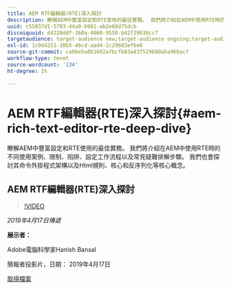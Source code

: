 ```yaml
---
title: AEM RTF編輯器(RTE)深入探討
description: 瞭解AEM中豐富設定和RTE使用的最佳實務。 我們將介紹在AEM中使用RTE時的不同使用案例、限制、陷阱、設定工作流程以及常見疑難排解步驟。 我們也會探討其命令外掛程式架構以及Html規則、核心和反序列化等核心概念。
uuid: c55837d1-5703-44a9-b901-ab2e68d75dcb
discoiquuid: d4220ddf-360a-4068-9558-b42f29038cc7
targetaudience: target-audience new;target-audience ongoing;target-audience upgrader
exl-id: 1c9d4251-10b5-46cd-aad4-1c29683ef6e0
source-git-commit: ca06e5a8b1602a7bcfb83a43f529680a5a96bacf
workflow-type: tm+mt
source-wordcount: '134'
ht-degree: 1%

---
```


# AEM RTF編輯器(RTE)深入探討{#aem-rich-text-editor-rte-deep-dive}

瞭解AEM中豐富設定和RTE使用的最佳實務。 我們將介紹在AEM中使用RTE時的不同使用案例、限制、陷阱、設定工作流程以及常見疑難排解步驟。 我們也會探討其命令外掛程式架構以及Html規則、核心和反序列化等核心概念。

## AEM RTF編輯器(RTE)深入探討

>[!VIDEO](https://video.tv.adobe.com/v/27087/?quality=9)

*2019年4月17日傳遞*

**展示者：**

Adobe電腦科學家Hanish Bansal

簡報者投影片，日期： 2019年4月17日

[取得檔案](assets/aem-gems-aem-rte-04172019.pdf)
